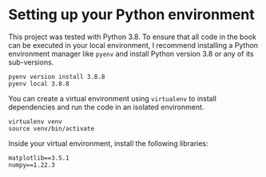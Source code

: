 # Setting up your Python environment

This project was tested with Python 3.8. To ensure that all code in the book can be executed in your local environment, I recommend installing a Python environment manager like `pyenv` and install Python version 3.8 or any of its sub-versions.

```
pyenv version install 3.8.8
pyenv local 3.8.8
```

You can create a virtual environment using `virtualenv` to install dependencies and run the code in an isolated environment.

```
virtualenv venv
source venv/bin/activate
```

Inside your virtual environment, install the following libraries:

```
matplotlib==3.5.1
numpy==1.22.3
```
